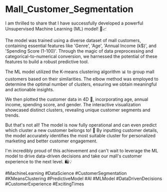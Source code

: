 # Mall_Customer_Segmentation
I am thrilled to share that I have successfully developed a powerful Unsupervised Machine Learning (ML) model! 🤖📈

The model was trained using a diverse dataset of mall customers, containing essential features like 'Genre', 'Age', 'Annual Income (k$)', and 'Spending Score (1-100)'. Through the magic of data preprocessing and categorical-to-numerical conversion, we harnessed the potential of these features to build a robust predictive tool.

The ML model utilized the K-means clustering algorithm 📊 to group mall customers based on their similarities. The elbow method was employed to determine the optimal number of clusters, ensuring we obtain meaningful and actionable insights.

We then plotted the customer data in 4D 🌌, incorporating age, annual income, spending score, and gender. The interactive visualization showcased distinct clusters, revealing unique customer segments and trends.

But that's not all! The model is now fully operational and can even predict which cluster a new customer belongs to! 🎯 By inputting customer details, the model accurately identifies the most suitable cluster for personalized marketing and better customer engagement.

I'm incredibly proud of this achievement and can't wait to leverage the ML model to drive data-driven decisions and take our mall's customer experience to the next level. 🛍️💡

#MachineLearning #DataScience #CustomerSegmentation #KMeansClustering #PredictiveModel #AI #MLModel #DataDrivenDecisions #CustomerExperience #ExcitingTimes
